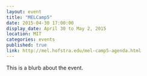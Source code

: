 ```yaml
---
layout: event
title: "MELCamp5"
date: 2015-04-30 17:00:00
display_date: April 30 to May 2, 2015
location: MIT
categories: events
published: true
link: http://mel.hofstra.edu/mel-camp5-agenda.html
---
```


This is a blurb about the event.